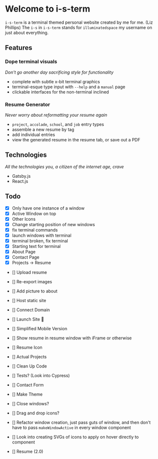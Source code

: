 # Welcome to i-s-term

`i-s-term` is a terminal themed personal website created by me for me. (Liz Phillips)
The `i-s` in `i-s-term` stands for `illuminatedspace` my username on just about everything.

## Features

### Dope terminal visuals

_Don't go another day sacrificing style for functionality_

- complete with subtle x-bit terminal graphics
- terminal-esque type input with `--help` and a `manual` page
- clickable interfaces for the non-terminal inclined

### Resume Generator

_Never worry about reformatting your resume again_

- `project`, `accolade`, `school`, and `job` entry types
- assemble a new resume by tag
- add individual entries
- view the generated resume in the resume tab, or save out a PDF

## Technologies

_All the technologies you, a citizen of the internet age, crave_

- Gatsby.js
- React.js

## Todo

- [x] Only have one instance of a window
- [x] Active Window on top
- [x] Other Icons
- [x] Change starting position of new windows
- [x] fix terminal commands
- [x] launch windows with terminal
- [x] terminal broken, fix terminal
- [x] Starting text for terminal
- [x] About Page
- [x] Contact Page
- [x] Projects -> Resume
- [] Upload resume
- [] Re-export images
- [] Add picture to about

- [] Host static site
- [] Connect Domain
- [] Launch Site 🎉

- [] Simplified Mobile Version

- [] Show resume in resume window with iFrame or otherwise
- [] Resume Icon
- [] Actual Projects
- [] Clean Up Code
- [] Tests? (Look into Cypress)
- [] Contact Form
- [] Make Theme
- [] Close windows?
- [] Drag and drop icons?
- [] Refactor window creation, just pass guts of window, and then don't have to pass `makeWindowActive` in every window component
- [] Look into creating SVGs of icons to apply on hover directly to component
- [] Resume (2.0)
